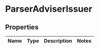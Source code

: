 # ParserAdviserIssuer

## Properties
Name | Type | Description | Notes
------------ | ------------- | ------------- | -------------

